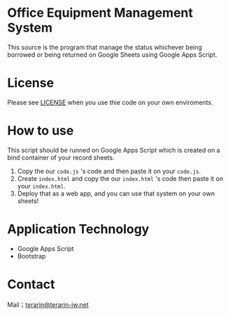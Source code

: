 # Office Equipment Management System
This source is the program that manage the status whichever being borrowed or being returned on Google Sheets using Google Apps Script.

# License
Please see [LICENSE](LICENSE) when you use thie code on your own enviroments.

# How to use

This script should be runned on Google Apps Script which is created on a bind container of your record sheets.

1. Copy the our ```code.js``` 's code and then paste it on your ```code.js```. 
2. Create ```index.html``` and copy the our ```index.html``` 's code then paste it on your ```index.html```.
3. Deploy that as a web app, and you can use that system on your own sheets!


# Application Technology
* Google Apps Script
* Bootstrap

# Contact 
Mail；[terarin@terarin-iw.net](mailto:terarin@terarin-iw.net)